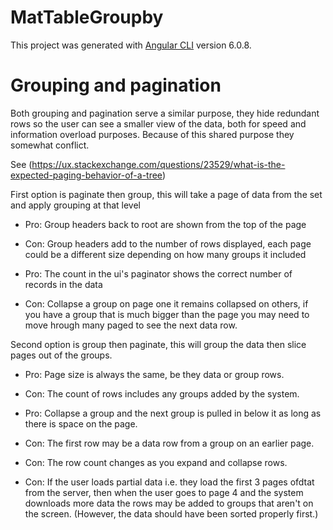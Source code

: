 # MatTableGroupby

This project was generated with [Angular CLI](https://github.com/angular/angular-cli) version 6.0.8.


# Grouping and pagination

Both grouping and pagination serve a similar purpose, they hide redundant rows so the user can see 
a smaller view of the data, both for speed and information overload purposes. Because of this 
shared purpose they somewhat conflict. 

See (https://ux.stackexchange.com/questions/23529/what-is-the-expected-paging-behavior-of-a-tree)


First option is paginate then group, this will take a page of data from the set and apply grouping 
at that level

* Pro: Group headers back to root are shown from the top of the page

* Con: Group headers add to the number of rows displayed, each page could be a different size 
depending on how many groups it included

* Pro: The count in the ui's paginator shows the correct number of records in the data

* Con: Collapse a group on page one it remains collapsed on others, if you have a group that is 
much bigger than the page you may need to move hrough many paged to see the next data row.


Second option is group then paginate, this will group the data then slice pages out of the groups.

* Pro: Page size is always the same, be they data or group rows.

* Con: The count of rows includes any groups added by the system.

* Pro: Collapse a group and the next group is pulled in below it as long as there is space on the 
page. 

* Con: The first row may be a data row from a group on an earlier page. 

* Con: The row count changes as you expand and collapse rows. 

* Con: If the user loads partial data i.e. they load the first 3 pages ofdtat from the server, then
when the user goes to page 4 and the system downloads more data the rows may be added to groups 
that aren't on the screen. (However, the data should have been sorted properly first.)



